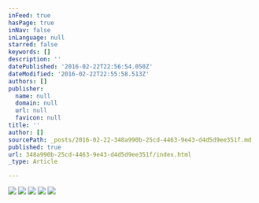 ```yaml
---
inFeed: true
hasPage: true
inNav: false
inLanguage: null
starred: false
keywords: []
description: ''
datePublished: '2016-02-22T22:56:54.050Z'
dateModified: '2016-02-22T22:55:58.513Z'
authors: []
publisher:
  name: null
  domain: null
  url: null
  favicon: null
title: ''
author: []
sourcePath: _posts/2016-02-22-348a990b-25cd-4463-9e43-d4d5d9ee351f.md
published: true
url: 348a990b-25cd-4463-9e43-d4d5d9ee351f/index.html
_type: Article

---
```

![](https://the-grid-user-content.s3-us-west-2.amazonaws.com/6d175fbb-bf79-4cf2-a7cf-3cbcf42b4a31.JPG)
![](https://the-grid-user-content.s3-us-west-2.amazonaws.com/34d3e1c7-e04e-4783-862c-2750a34519af.JPG)
![](https://the-grid-user-content.s3-us-west-2.amazonaws.com/cb22edea-1a19-4bd6-a238-3b1cc476913f.JPG)
![](https://the-grid-user-content.s3-us-west-2.amazonaws.com/4bc4b48e-0a09-4eb7-b010-72454f163594.JPG)
![](https://the-grid-user-content.s3-us-west-2.amazonaws.com/f2467bea-5967-48b7-b588-40e1baf1bddb.JPG)